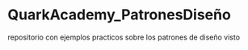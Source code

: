 # QuarkAcademy_PatronesDiseño
repositorio con ejemplos practicos sobre los patrones de diseño visto
